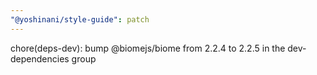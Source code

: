 ```yaml
---
"@yoshinani/style-guide": patch
---
```


chore(deps-dev): bump @biomejs/biome from 2.2.4 to 2.2.5 in the dev-dependencies group
